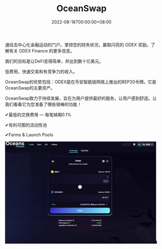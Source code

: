 ﻿---
title: "OceanSwap"
description: "为海洋金融生态系统打造的海洋开关"
date: 2022-08-18T00:00:00+08:00
lastmod: 2022-08-18T00:00:00+08:00
draft: false
authors: ["june"]
featuredImage: "oceanswap.png"
tags: ["Exchanges","OceanSwap"]
categories: ["nfts"]
nfts: ["Exchanges"]
blockchain: "BSC"
website: "https://oceanswap.io/?utm_source=DappRadar&utm_medium=deeplink&utm_campaign=visit-website"
twitter: ""
discord: ""
telegram: ""
github: ""
youtube: ""
twitch: ""
facebook: ""
instagram: ""
reddit: ""
medium: ""
steam: ""
gitbook: ""
googleplay: ""
appstore: ""
status: "Live"
weight: 
lightgallery: true
toc: true
pinned: false
recommend: false
recommend1: false
---

通往去中心化金融运动的门户。掌控您的财务状况，赢取闪亮的 ODEX 奖励。了解有关 ODEX Finance 的更多信息。

我们的目标是让DeFi变得简单，并达到数十亿美元。

低费用，快速交易和有竞争力的收入。

OceanSwap的优势包括：ODEX是在币安智能链网络上推出的BEP20令牌。它是OceanSwap的主要资产。

OceanSwap致力于持续发展，旨在为用户提供最好的服务，让用户感到舒适。让我们看看它为您准备了哪些很棒的功能！

✔最低的交换费用 — 每笔掉期0.1%

✔有利可图的流动性池

✔Farms &amp; Launch Pools

![img](17.png)



